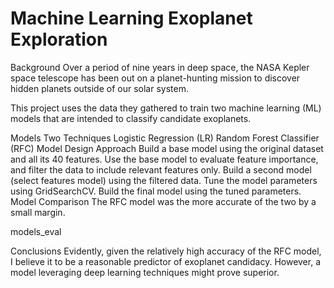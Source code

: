 # Machine Learning Exoplanet Exploration

Background
Over a period of nine years in deep space, the NASA Kepler space telescope has been out on a planet-hunting mission to discover hidden planets outside of our solar system.

This project uses the data they gathered to train two machine learning (ML) models that are intended to classify candidate exoplanets.

Models
Two Techniques
Logistic Regression (LR)
Random Forest Classifier (RFC)
Model Design Approach
Build a base model using the original dataset and all its 40 features.
Use the base model to evaluate feature importance, and filter the data to include relevant features only.
Build a second model (select features model) using the filtered data.
Tune the model parameters using GridSearchCV.
Build the final model using the tuned parameters.
Model Comparison
The RFC model was the more accurate of the two by a small margin.

models_eval

Conclusions
Evidently, given the relatively high accuracy of the RFC model, I believe it to be a reasonable predictor of exoplanet candidacy. However, a model leveraging deep learning techniques might prove superior.
